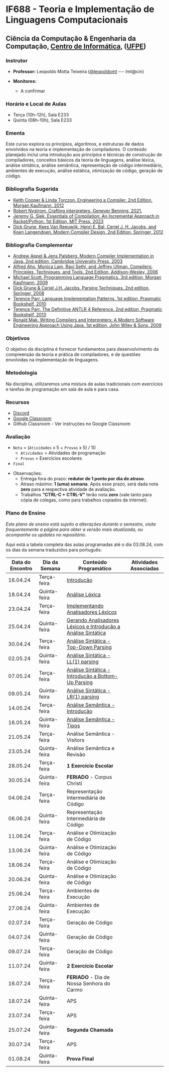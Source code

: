 # IF688 - Teoria e Implementação de Linguagens Computacionais

## Ciência da Computação & Engenharia da Computação, [Centro de Informática](http://www.cin.ufpe.br), ([UFPE](http://www.ufpe.br))

### Instrutor

* **Professor:** Leopoldo Motta Teixeira ([@leopoldomt](https://github.com/leopoldomt) --- lmt@cin)

* **Monitores:** 
  - A confirmar

### Horário e Local de Aulas

* Terça (10h-12h), Sala E233
* Quinta (08h-10h), Sala E233

### Ementa

Este curso explora os princípios, algoritmos, e estruturas de dados envolvidos na teoria e implementação de compiladores. 
O conteúdo planejado inclui uma introdução aos princípios e técnicas de construção de compiladores, conceitos básicos da teoria de linguagens, análise léxica, análise sintática, análise semântica, representação de código intermediário, ambientes de execução, análise estática, otimização de código, geração de código.

### Bibliografia Sugerida

- [Keith Cooper & Linda Torczon. Engineering a Compiler. 2nd Edition, Morgan Kaufmann, 2012](https://www.elsevier.com/books/engineering-a-compiler/cooper/978-0-12-088478-0)
- [Robert Nystrom. Crafting interpreters. Genever Benning, 2021.](https://craftinginterpreters.com/)
- [Jeremy G. Siek. Essentials of Compilation: An Incremental Approach in Racket/Python. 1st Edition, MIT Press, 2023](https://mitpress.mit.edu/9780262048248/essentials-of-compilation/)
- [Dick Grune, Kees Van Reeuwijk, Henri E. Bal, Ceriel J. H. Jacobs, and Koen Langendoen. Modern Compiler Design. 2nd Edition, Springer, 2012](https://dickgrune.com/Books/MCD_2nd_Edition/)

### Bibliografia Complementar
- [Andrew Appel & Jens Palsberg. Modern Compiler Implementation in Java. 2nd edition, Cambridge University Press, 2003](https://www.cs.princeton.edu/~appel/modern/java/)
- [Alfred Aho, Monica Lam, Ravi Sethi, and Jeffrey Ullman. Compilers: Principles, Techniques, and Tools. 2nd Edition, Addison-Wesley, 2006](http://dragonbook.stanford.edu)
- [Michael Scott. Programming Language Pragmatics. 3rd edition, Morgan Kaufmann, 2009](https://www.cs.rochester.edu/u/scott/pragmatics/3e/)
- [Dick Grune & Ceriel J.H. Jacobs. Parsing Techniques. 2nd edition, Springer, 2008](https://dickgrune.com/Books/PTAPG_2nd_Edition/)
- [Terence Parr. Language Implementation Patterns. 1st edition, Pragmatic Bookshelf, 2010](https://pragprog.com/book/tpdsl/language-implementation-patterns)
- [Terence Parr. The Definitive ANTLR 4 Reference. 2nd edition, Pragmatic Bookshelf, 2013](https://pragprog.com/book/tpantlr2/the-definitive-antlr-4-reference)
- [Ronald Mak. Writing Compilers and Interpreters: A Modern Software Engineering Approach Using Java. 1st edition, John Wiley & Sons, 2009](http://www.wiley.com/WileyCDA/WileyTitle/productCd-0470177071.html)

### Objetivos

O objetivo da disciplina é fornecer fundamentos para desenvolvimento da compreensão da teoria e prática de compiladores, e de questões envolvidas na implementação de linguagens.

### Metodologia

Na disciplina, utilizaremos uma mistura de aulas tradicionais com exercícios e tarefas de programação em sala de aula e para casa. 

### Recursos

- [Discord](https://discord.gg/Spk2uvMp)
- [Google Classroom](https://classroom.google.com/c/NjU2NTM3NTE5ODM1?cjc=4t57zae)
- Github Classroom - Ver instruções no Google Classroom


### Avaliação

* `Nota` = (`Atividades` x 5 + `Provas` x 5) / 10 
  * `Atividades` = Atividades de programação
  * `Provas` = Exercícios escolares
* `Final`

- Observações:
  - Entrega fora do prazo: **redutor de 1 ponto por dia de atraso**. 
  - Atraso máximo: **1 (uma) semana**. Após esse prazo, será dada nota **zero** para a respectiva atividade de avaliação.
  - Trabalhos **“CTRL-C + CTRL-V”** terão nota **zero** (vale tanto para cópia de colegas, como para trabalhos copiados da internet).

### Plano de Ensino

*Este plano de ensino está sujeito a alterações durante o semestre, visite frequentemente a página para obter a versão mais atualizada, ou acompanhe os updates no repositório.*

Aqui está a tabela completa das aulas programadas até o dia 03.08.24, com os dias da semana traduzidos para português:

| Data do Encontro | Dia da Semana  | Conteúdo Programático | Atividades Associadas |
|------------------|----------------|-----------------------|-----------------------|
| 16.04.24         | Terça-feira    | [Introdução](2024-04-16.md)            |                       |
| 18.04.24         | Quinta-feira   | [Análise Léxica](2024-04-18.md)        |                       |
| 23.04.24         | Terça-feira    | [Implementando Analisadores Léxicos](2024-04-23.md)    |                       |
| 25.04.24         | Quinta-feira   | [Gerando Analisadores Léxicos e Introdução a Análise Sintática](2024-04-25.md)                      |                       |
| 30.04.24         | Terça-feira    | [Análise Sintática - Top-Down Parsing](2024-04-30.md)                      |                       |
| 02.05.24         | Quinta-feira   | [Análise Sintática - LL(1) parsing](2024-05-02.md)                      |                       |
| 07.05.24         | Terça-feira    | [Análise Sintática - Introdução a Bottom-Up Parsing](2024-05-07.md)                      |                       |
| 09.05.24         | Quinta-feira   | [Análise Sintática - LR(1) parsing](2024-05-09.md)                      |                       |
| 14.05.24         | Terça-feira    | [Análise Semântica - Introdução](2024-05-14.md)                      |                       |
| 16.05.24         | Quinta-feira   | [Análise Semântica - Tipos](2024-05-16.md)                      |                       |
| 21.05.24         | Terça-feira    | Análise Semântica - Visitors                      |                       |
| 23.05.24         | Quinta-feira   | Análise Semântica e Revisão                     |                       |
| 28.05.24         | Terça-feira    | **1 Exercício Escolar**                |                       |
| 30.05.24         | Quinta-feira   | **FERIADO** - Corpus Christi           |                       |
| 04.06.24         | Terça-feira    | Representação Intermediária de Código  |                       |
| 06.06.24         | Quinta-feira   | Representação Intermediária de Código  |                       |
| 11.06.24         | Terça-feira    | Análise e Otimização de Código         |                       |
| 13.06.24         | Quinta-feira   | Análise e Otimização de Código         |                       |
| 18.06.24         | Terça-feira    | Análise e Otimização de Código         |                       |
| 20.06.24         | Quinta-feira   | Análise e Otimização de Código         |                       |
| 25.06.24         | Terça-feira    | Ambientes de Execução                  |                       |
| 27.06.24         | Quinta-feira   | Ambientes de Execução                  |                       |
| 02.07.24         | Terça-feira    | Geração de Código                      |                       |
| 04.07.24         | Quinta-feira   | Geração de Código                      |                       |
| 09.07.24         | Terça-feira    | Geração de Código                      |                       |
| 11.07.24         | Quinta-feira   | **2 Exercício Escolar**                |                      |
| 16.07.24         | Terça-feira    | **FERIADO** - Dia de Nossa Senhora do Carmo  |                       |
| 18.07.24         | Quinta-feira   | APS                      |                       |
| 23.07.24         | Terça-feira    | APS                      |                       |
| 25.07.24         | Quinta-feira   | **Segunda Chamada** |                      |
| 30.07.24         | Terça-feira    | APS                      |                       |
| 01.08.24         | Quinta-feira   | **Prova Final**                |                      |